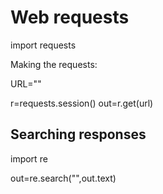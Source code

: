 # Web requests

import requests


Making the requests: 

 URL=""
 
 r=requests.session()
 out=r.get(url)
 
 
 ## Searching responses
 
 import re
 
 out=re.search("<regex>",out.text)
